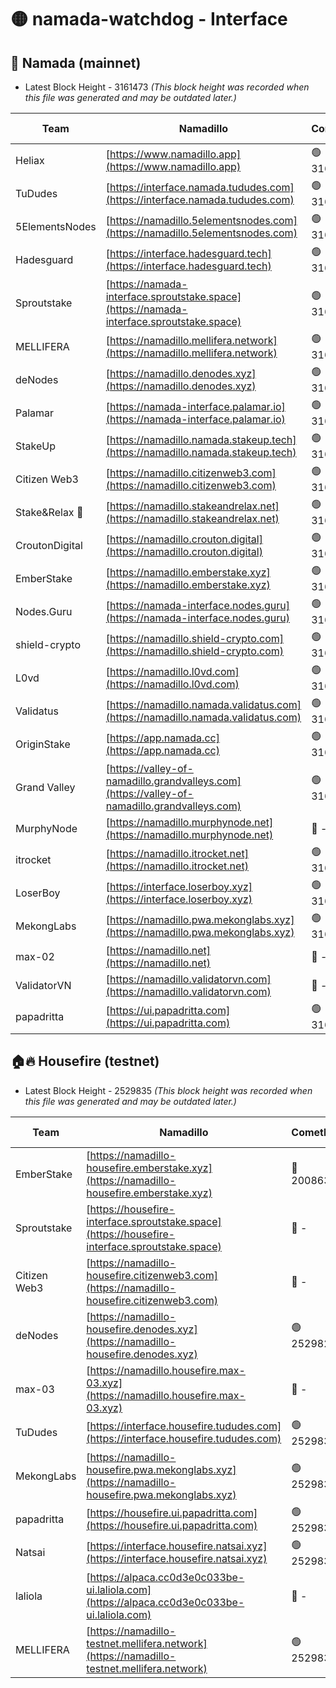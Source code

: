 # 🟡 namada-watchdog - Interface

## 🚀 Namada (mainnet)
- Latest Block Height - 3161473 *(This block height was recorded when this file was generated and may be outdated later.)*

| Team | Namadillo | CometBFT | Indexer | MASP Indexer |
|-|-|-|-|-|
| Heliax | [https://www.namadillo.app](https://www.namadillo.app) | 🟢 3161455 | 🟢 3161455 | 🟢 3161455 |
| TuDudes | [https://interface.namada.tududes.com](https://interface.namada.tududes.com) | 🟢 3161455 | 🟢 3161455 | 🟢 3161455 |
| 5ElementsNodes | [https://namadillo.5elementsnodes.com](https://namadillo.5elementsnodes.com) | 🟢 3161455 | 🟢 3161455 | 🟢 3161455 |
| Hadesguard | [https://interface.hadesguard.tech](https://interface.hadesguard.tech) | 🟢 3161456 | 🟢 3161456 | 🟢 3161456 |
| Sproutstake | [https://namada-interface.sproutstake.space](https://namada-interface.sproutstake.space) | 🟢 3161456 | 🟢 3161456 | 🟢 3161456 |
| MELLIFERA | [https://namadillo.mellifera.network](https://namadillo.mellifera.network) | 🟢 3161457 | 🟢 3161457 | 🟢 3161457 |
| deNodes | [https://namadillo.denodes.xyz](https://namadillo.denodes.xyz) | 🟢 3161458 | 🟢 3161458 | 🟢 3161457 |
| Palamar | [https://namada-interface.palamar.io](https://namada-interface.palamar.io) | 🟢 3161458 | 🟢 3161458 | 🟢 3161458 |
| StakeUp | [https://namadillo.namada.stakeup.tech](https://namadillo.namada.stakeup.tech) | 🟢 3161459 | 🟢 3161459 | 🟢 3161459 |
| Citizen Web3 | [https://namadillo.citizenweb3.com](https://namadillo.citizenweb3.com) | 🟢 3161459 | 🟢 3161459 | 🟢 3161459 |
| Stake&Relax 🦥 | [https://namadillo.stakeandrelax.net](https://namadillo.stakeandrelax.net) | 🟢 3161460 | 🟢 3161460 | 🟢 3161460 |
| CroutonDigital | [https://namadillo.crouton.digital](https://namadillo.crouton.digital) | 🟢 3161461 | 🟢 3161461 | 🟢 3161461 |
| EmberStake | [https://namadillo.emberstake.xyz](https://namadillo.emberstake.xyz) | 🟢 3161461 | 🟢 3161461 | 🟢 3161461 |
| Nodes.Guru | [https://namada-interface.nodes.guru](https://namada-interface.nodes.guru) | 🟢 3161462 | 🟢 3161462 | 🟢 3161462 |
| shield-crypto | [https://namadillo.shield-crypto.com](https://namadillo.shield-crypto.com) | 🟢 3161462 | 🟢 3161452 | 🔴 3147950 |
| L0vd | [https://namadillo.l0vd.com](https://namadillo.l0vd.com) | 🟢 3161463 | 🟢 3161463 | 🟢 3161463 |
| Validatus | [https://namadillo.namada.validatus.com](https://namadillo.namada.validatus.com) | 🟢 3161464 | 🟢 3161464 | 🟢 3161463 |
| OriginStake | [https://app.namada.cc](https://app.namada.cc) | 🟢 3161464 | 🟢 3161464 | 🟢 3161464 |
| Grand Valley | [https://valley-of-namadillo.grandvalleys.com](https://valley-of-namadillo.grandvalleys.com) | 🟢 3161465 | 🟢 3161464 | 🟢 3161464 |
| MurphyNode | [https://namadillo.murphynode.net](https://namadillo.murphynode.net) | 🔴 - | 🔴 - | 🔴 - |
| itrocket | [https://namadillo.itrocket.net](https://namadillo.itrocket.net) | 🟢 3161467 | 🟢 3161467 | 🟢 3161467 |
| LoserBoy | [https://interface.loserboy.xyz](https://interface.loserboy.xyz) | 🟢 3161468 | 🟢 3161468 | 🟢 3161468 |
| MekongLabs | [https://namadillo.pwa.mekonglabs.xyz](https://namadillo.pwa.mekonglabs.xyz) | 🟢 3161468 | 🟢 3161468 | 🟢 3161468 |
| max-02 | [https://namadillo.net](https://namadillo.net) | 🔴 - | 🔴 - | 🔴 - |
| ValidatorVN | [https://namadillo.validatorvn.com](https://namadillo.validatorvn.com) | 🔴 - | 🔴 - | 🔴 - |
| papadritta | [https://ui.papadritta.com](https://ui.papadritta.com) | 🟢 3161473 | 🟢 3161473 | 🟢 3161472 |

## 🏠🔥 Housefire (testnet)
- Latest Block Height - 2529835 *(This block height was recorded when this file was generated and may be outdated later.)*

| Team | Namadillo | CometBFT | Indexer | MASP Indexer |
|-|-|-|-|-|
| EmberStake | [https://namadillo-housefire.emberstake.xyz](https://namadillo-housefire.emberstake.xyz) | 🔴 2008636 | 🔴 - | 🔴 - |
| Sproutstake | [https://housefire-interface.sproutstake.space](https://housefire-interface.sproutstake.space) | 🔴 - | 🔴 - | 🔴 - |
| Citizen Web3 | [https://namadillo-housefire.citizenweb3.com](https://namadillo-housefire.citizenweb3.com) | 🔴 - | 🔴 - | 🔴 - |
| deNodes | [https://namadillo-housefire.denodes.xyz](https://namadillo-housefire.denodes.xyz) | 🟢 2529822 | 🟢 2529822 | 🟢 2529821 |
| max-03 | [https://namadillo.housefire.max-03.xyz](https://namadillo.housefire.max-03.xyz) | 🔴 - | 🔴 - | 🔴 - |
| TuDudes | [https://interface.housefire.tududes.com](https://interface.housefire.tududes.com) | 🟢 2529831 | 🟢 2529830 | 🟢 2529830 |
| MekongLabs | [https://namadillo-housefire.pwa.mekonglabs.xyz](https://namadillo-housefire.pwa.mekonglabs.xyz) | 🟢 2529831 | 🟢 2529831 | 🟢 2529830 |
| papadritta | [https://housefire.ui.papadritta.com](https://housefire.ui.papadritta.com) | 🟢 2529832 | 🟢 2529832 | 🟢 2529833 |
| Natsai | [https://interface.housefire.natsai.xyz](https://interface.housefire.natsai.xyz) | 🟢 2529833 | 🟢 2529833 | 🟢 2529833 |
| laliola | [https://alpaca.cc0d3e0c033be-ui.laliola.com](https://alpaca.cc0d3e0c033be-ui.laliola.com) | 🔴 - | 🔴 - | 🔴 - |
| MELLIFERA | [https://namadillo-testnet.mellifera.network](https://namadillo-testnet.mellifera.network) | 🟢 2529835 | 🟢 2529835 | 🟢 2529835 |

